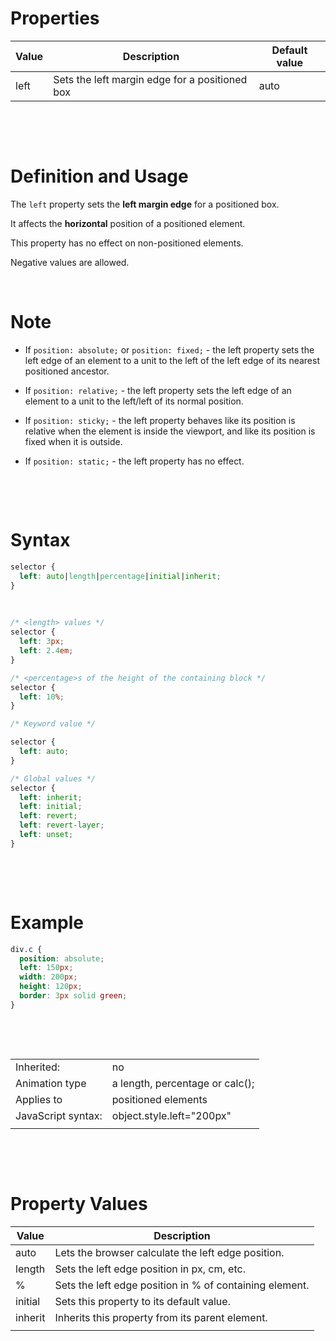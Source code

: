 # Properties

| Value | Description                                    | Default value |
| ----- | ---------------------------------------------- | ------------- |
| left  | Sets the left margin edge for a positioned box | auto          |

&nbsp;

&nbsp;

# Definition and Usage

The `left` property sets the **left margin edge** for a positioned box.

It affects the **horizontal** position of a positioned element.

This property has no effect on non-positioned elements.

Negative values are allowed.

&nbsp;

# Note

- If `position: absolute;` or `position: fixed;` - the left property sets the left edge of an element to a unit to the left of the left edge of its nearest positioned ancestor.

- If `position: relative;` - the left property sets the left edge of an element to a unit to the left/left of its normal position.

- If `position: sticky;` - the left property behaves like its position is relative when the element is inside the viewport, and like its position is fixed when it is outside.

- If `position: static;` - the left property has no effect.

&nbsp;

&nbsp;

# Syntax

```css
selector {
  left: auto|length|percentage|initial|inherit;
}
```

&nbsp;

```css
/* <length> values */
selector {
  left: 3px;
  left: 2.4em;
}

/* <percentage>s of the height of the containing block */
selector {
  left: 10%;
}

/* Keyword value */

selector {
  left: auto;
}

/* Global values */
selector {
  left: inherit;
  left: initial;
  left: revert;
  left: revert-layer;
  left: unset;
}
```

&nbsp;

&nbsp;

# Example

```css
div.c {
  position: absolute;
  left: 150px;
  width: 200px;
  height: 120px;
  border: 3px solid green;
}
```

&nbsp;

&nbsp;

|                    |                                 |
| ------------------ | ------------------------------- |
| Inherited:         | no                              |
| Animation type     | a length, percentage or calc(); |
| Applies to         | positioned elements             |
| JavaScript syntax: | object.style.left="200px"       |
|                    |                                 |

&nbsp;

&nbsp;

# Property Values

| Value   | Description                                             |
| ------- | ------------------------------------------------------- |
| auto    | Lets the browser calculate the left edge position.      |
| length  | Sets the left edge position in px, cm, etc.             |
| %       | Sets the left edge position in % of containing element. |
| initial | Sets this property to its default value.                |
| inherit | Inherits this property from its parent element.         |
|         |                                                         |

&nbsp;

&nbsp;

